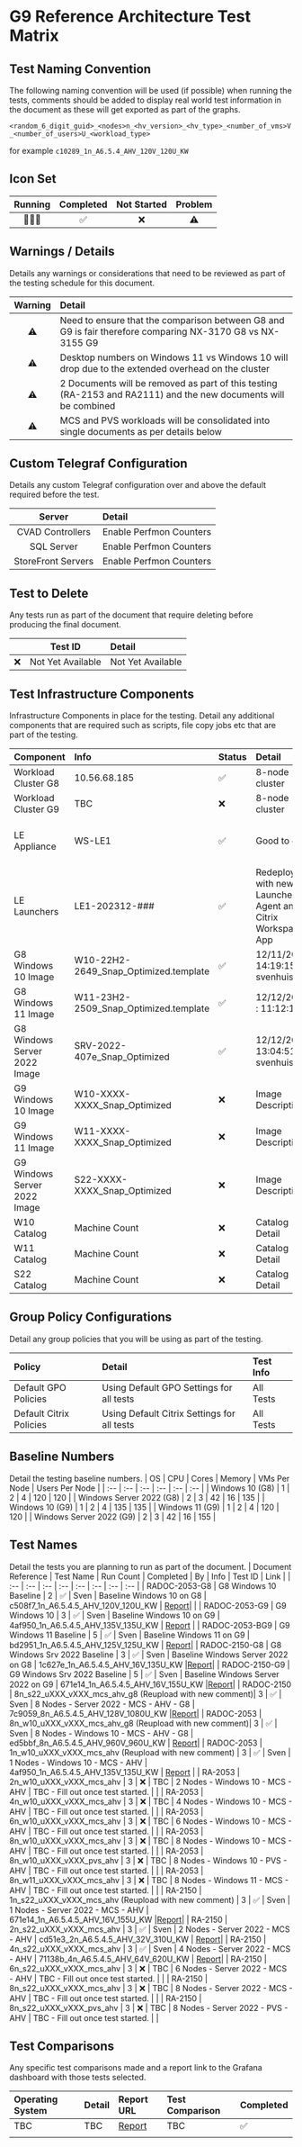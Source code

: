 # G9 Reference Architecture Test Matrix

## Test Naming Convention

The following naming convention will be used (if possible) when running the tests, comments should be added to display real world test information in the document as these will get exported as part of the graphs.

``<random_6_digit_guid>_<nodes>n_<hv_version>_<hv_type>_<number_of_vms>V_<number_of_users>U_<workload_type>``

for example ``c10289_1n_A6.5.4_AHV_120V_120U_KW``

## Icon Set

| Running | Completed | Not Started | Problem |
| :---: | :---: | :---: | :---: |
| 🏃🏻‍♂️ | ✅ | ❌ | ⚠️ |

## Warnings / Details

Details any warnings or considerations that need to be reviewed as part of the testing schedule for this document.

| Warning | Detail |
| :---: | :--- |
| ⚠️ | Need to ensure that the comparison between G8 and G9 is fair therefore comparing NX-3170 G8 vs NX-3155 G9 |
| ⚠️ | Desktop numbers on Windows 11 vs Windows 10 will drop due to the extended overhead on the cluster |
| ⚠️ | 2 Documents will be removed as part of this testing (RA-2153 and RA2111) and the new documents will be combined |
| ⚠️ | MCS and PVS workloads will be consolidated into single documents as per details below |

## Custom Telegraf Configuration

Details any custom Telegraf configuration over and above the default required before the test.

| Server | Detail |
| :---: | :--- |
| CVAD Controllers | Enable Perfmon Counters |
| SQL Server | Enable Perfmon Counters |
| StoreFront Servers | Enable Perfmon Counters |

## Test to Delete

Any tests run as part of the document that require deleting before producing the final document.

| | Test ID | Detail |
| :---: | --- | :--- |
| ❌ | Not Yet Available | Not Yet Available |

## Test Infrastructure Components

Infrastructure Components in place for the testing. Detail any additional components that are required such as scripts, file copy jobs etc that are part of the testing.

| Component | Info | Status | Detail | Owner | Tested | 
| :-- | :-- | :-- | :-- | :-- | :-- |
| Workload Cluster G8 | 10.56.68.185 | ✅ | 8-node cluster | svenhuisman | ❌ |
| Workload Cluster G9 | TBC | ❌ | 8-node cluster | svenhuisman | ❌ |
| LE Appliance | WS-LE1 | ✅ | Good to go | ntnxDave / svenhuisman / ntnxJKindon | ✅ |
| LE Launchers | LE1-202312-### | ✅ | Redeploy with new Launcher Agent and Citrix Workspace App | svenhuisman | ❌ |
| G8 Windows 10 Image | W10-22H2-2649_Snap_Optimized.template | ✅ | 12/11/2023 14:19:15 svenhuisman | svenhuisman | ❌ |
| G8 Windows 11 Image | W11-23H2-2509_Snap_Optimized.template | ✅ | 12/12/2023 : 11:12:15 | ntnxDave | ❌ |
| G8 Windows Server 2022 Image | SRV-2022-407e_Snap_Optimized | ✅ | 12/12/2023 13:04:51 svenhuisman | svenhuisman | ❌ |
| G9 Windows 10 Image | W10-XXXX-XXXX_Snap_Optimized | ❌ | Image Description | TBC | ❌ |
| G9 Windows 11 Image | W11-XXXX-XXXX_Snap_Optimized | ❌ | Image Description | TBC | ❌ |
| G9 Windows Server 2022 Image | S22-XXXX-XXXX_Snap_Optimized | ❌ | Image Description | TBC | ❌ |
| W10 Catalog | Machine Count | ❌ | Catalog Detail | TBC | ❌ |
| W11 Catalog | Machine Count | ❌ | Catalog Detail | TBC | ❌ |
| S22 Catalog | Machine Count | ❌ | Catalog Detail | TBC | ❌ |

## Group Policy Configurations

Detail any group policies that you will be using as part of the testing.

| Policy | Detail | Test Info |
| :-- | :-- | :-- |
| Default GPO Policies | Using Default GPO Settings for all tests | All Tests |
| Default Citrix Policies | Using Default Citrix Settings for all tests | All Tests |

## Baseline Numbers

Detail the testing baseline numbers.
| OS | CPU | Cores | Memory | VMs Per Node | Users Per Node | 
| :-- | :-- | :-- | :-- | :-- | :-- | 
| Windows 10 (G8) | 1 | 2 | 4 | 120 | 120 | 
| Windows Server 2022 (G8) | 2 | 3 | 42 | 16 | 135 | 
| Windows 10 (G9) | 1 | 2 | 4 | 135 | 135 | 
| Windows 11 (G9) | 1 | 2 | 4 | 120 | 120 | 
| Windows Server 2022 (G9) | 2 | 3 | 42 | 16 | 155 | 

## Test Names

Detail the tests you are planning to run as part of the document.
| Document Reference | Test Name | Run Count | Completed | By | Info | Test ID | Link |
| :-- | :-- | :-- | :-- | :-- | :-- | :-- | :-- |
| RADOC-2053-G8 | G8 Windows 10 Baseline | 2 | ✅ | Sven | Baseline Windows 10 on G8 | c508f7_1n_A6.5.4.5_AHV_120V_120U_KW | [Report](http://10.57.64.101:3000/d/N5tnL9EVk/login-documents-v3?orgId=1&var-Bucketname=LoginDocuments&var-Bootbucket=BootBucket&var-Year=2024&var-Month=01&var-DocumentName=RADOC-2053-G8&var-Comment=G8_Windows_10&var-Testname=c508f7_1n_A6.5.4.5_AHV_120V_120U_KW&var-Run=c508f7_1n_A6.5.4.5_AHV_120V_120U_KW_Run1&var-Run=c508f7_1n_A6.5.4.5_AHV_120V_120U_KW_Run2&var-Naming=Comment)| |
| RADOC-2053-G9 | G9 Windows 10 | 3 | ✅ | Sven | Baseline Windows 10 on G9 | 4af950_1n_A6.5.4.5_AHV_135V_135U_KW | [Report](http://10.57.64.101:3000/d/N5tnL9EVk/login-documents-v3?orgId=1&var-Bucketname=LoginDocuments&var-Bootbucket=BootBucket&var-Year=2024&var-Year=2023&var-Comment=G9_Windows_10&var-Run=4af950_1n_A6.5.4.5_AHV_135V_135U_KW_Run1&var-Naming=_measurement&var-Month=12&var-Month=01&var-DocumentName=RADOC-2053-G9&var-Testname=4af950_1n_A6.5.4.5_AHV_135V_135U_KW) |
| RADOC-2053-BG9 | G9 Windows 11 Baseline | 5 | ✅ | Sven | Baseline Windows 11 on G9 | bd2951_1n_A6.5.4.5_AHV_125V_125U_KW | [Report](http://10.57.64.101:3000/d/N5tnL9EVk/login-documents-v3?orgId=1&var-Bucketname=LoginDocuments&var-Bootbucket=BootBucket&var-Year=2024&var-Year=2023&var-Comment=1n_w11_125u_125v_mcs&var-Run=bd2951_1n_A6.5.4.5_AHV_125V_125U_KW_Run1&var-Naming=_measurement&var-Month=12&var-Month=01&var-DocumentName=RADOC-2053-G9&var-Testname=bd2951_1n_A6.5.4.5_AHV_125V_125U_KW)|
| RADOC-2150-G8 | G8 Windows Srv 2022 Baseline | 3 | ✅ | Sven | Baseline Windows Server 2022 on G8 | 1c627e_1n_A6.5.4.5_AHV_16V_135U_KW |[Report](http://10.57.64.101:3000/d/N5tnL9EVk/login-documents-v3?orgId=1&var-Bucketname=LoginDocuments&var-Bootbucket=BootBucket&var-Year=2024&var-Year=2023&var-Comment=G8_-_Windows_Server_2022&var-Run=1c627e_1n_A6.5.4.5_AHV_16V_135U_KW_Run1&var-Naming=_measurement&var-Month=12&var-Month=01&var-DocumentName=RADOC-2150-G8&var-Testname=1c627e_1n_A6.5.4.5_AHV_16V_135U_KW)|
| RADOC-2150-G9 | G9 Windows Srv 2022 Baseline | 5 | ✅ | Sven | Baseline Windows Server 2022 on G9 | 671e14_1n_A6.5.4.5_AHV_16V_155U_KW |[Report](http://10.57.64.101:3000/d/N5tnL9EVk/login-documents-v3?orgId=1&var-Bucketname=LoginDocuments&var-Bootbucket=BootBucket&var-Year=2024&var-Year=2023&var-Comment=G9_Windows_Server_2022&var-Run=671e14_1n_A6.5.4.5_AHV_16V_155U_KW_Run1&var-Naming=_measurement&var-Month=12&var-Month=01&var-DocumentName=RADOC-2150-G9&var-Testname=671e14_1n_A6.5.4.5_AHV_16V_155U_KW)|
| RADOC-2150 | 8n_s22_uXXX_vXXX_mcs_ahv_g8 (Reupload with new comment)| 3 | ✅ | Sven | 8 Nodes - Server 2022 - MCS - AHV - G8 | 7c9059_8n_A6.5.4.5_AHV_128V_1080U_KW |[Report](http://10.57.64.101:3000/d/N5tnL9EVk/login-documents-v3?orgId=1&var-Bucketname=LoginDocuments&var-Bootbucket=BootBucket&var-Year=2024&var-Year=2023&var-Comment=G8_-_Windows_Server_2022&var-Run=7c9059_8n_A6.5.4.5_AHV_128V_1080U_KW_Run1&var-Naming=_measurement&var-Month=12&var-Month=01&var-DocumentName=RADOC-2150-G8&var-Testname=7c9059_8n_A6.5.4.5_AHV_128V_1080U_KW)|
| RADOC-2053 | 8n_w10_uXXX_vXXX_mcs_ahv_g8 (Reupload with new comment)| 3 | ✅ | Sven | 8 Nodes - Windows 10 - MCS - AHV - G8 | ed5bbf_8n_A6.5.4.5_AHV_960V_960U_KW | [Report](http://10.57.64.101:3000/d/N5tnL9EVk/login-documents-v3?orgId=1&var-Bucketname=LoginDocuments&var-Bootbucket=BootBucket&var-Year=2024&var-Year=2023&var-Comment=G8_Windows_10&var-Run=ed5bbf_8n_A6.5.4.5_AHV_960V_960U_KW_Run1&var-Naming=_measurement&var-Month=12&var-Month=01&var-DocumentName=RADOC-2053-G8&var-Testname=ed5bbf_8n_A6.5.4.5_AHV_960V_960U_KW)|
| RADOC-2053 | 1n_w10_uXXX_vXXX_mcs_ahv (Reupload with new comment) | 3 | ✅ | Sven | 1 Nodes - Windows 10 - MCS - AHV | 4af950_1n_A6.5.4.5_AHV_135V_135U_KW | [Report](http://10.57.64.101:3000/d/N5tnL9EVk/login-documents-v3?orgId=1&var-Bucketname=LoginDocuments&var-Bootbucket=BootBucket&var-Year=2024&var-Year=2023&var-Comment=G9_Windows_10&var-Run=4af950_1n_A6.5.4.5_AHV_135V_135U_KW_Run1&var-Naming=_measurement&var-Month=12&var-Month=01&var-DocumentName=RADOC-2053-G9&var-Testname=4af950_1n_A6.5.4.5_AHV_135V_135U_KW) |
| RA-2053 | 2n_w10_uXXX_vXXX_mcs_ahv | 3 | ❌ | TBC | 2 Nodes - Windows 10 - MCS - AHV | TBC - Fill out once test started. | |
| RA-2053 | 4n_w10_uXXX_vXXX_mcs_ahv | 3 | ❌ | TBC | 4 Nodes - Windows 10 - MCS - AHV | TBC - Fill out once test started. | |
| RA-2053 | 6n_w10_uXXX_vXXX_mcs_ahv | 3 | ❌ | TBC | 6 Nodes - Windows 10 - MCS - AHV | TBC - Fill out once test started. | | 
| RA-2053 | 8n_w10_uXXX_vXXX_mcs_ahv | 3 | ❌ | TBC | 8 Nodes - Windows 10 - MCS - AHV | TBC - Fill out once test started. | |
| RA-2053 | 8n_w10_uXXX_vXXX_pvs_ahv | 3 | ❌ | TBC | 8 Nodes - Windows 10 - PVS - AHV | TBC - Fill out once test started. | |
| RA-2053 | 8n_w11_uXXX_vXXX_mcs_ahv | 3 | ❌ | TBC | 8 Nodes - Windows 11 - MCS - AHV | TBC - Fill out once test started. | |
| RA-2150 | 1n_s22_uXXX_vXXX_mcs_ahv (Reupload with new comment) | 3 | ✅ | Sven | 1 Nodes - Server 2022 - MCS - AHV | 671e14_1n_A6.5.4.5_AHV_16V_155U_KW |[Report](http://10.57.64.101:3000/d/N5tnL9EVk/login-documents-v3?orgId=1&var-Bucketname=LoginDocuments&var-Bootbucket=BootBucket&var-Year=2024&var-Year=2023&var-Comment=G9_Windows_Server_2022&var-Run=671e14_1n_A6.5.4.5_AHV_16V_155U_KW_Run1&var-Naming=_measurement&var-Month=12&var-Month=01&var-DocumentName=RADOC-2150-G9&var-Testname=671e14_1n_A6.5.4.5_AHV_16V_155U_KW)|
| RA-2150 | 2n_s22_uXXX_vXXX_mcs_ahv | 3 | ✅ | Sven | 2 Nodes - Server 2022 - MCS - AHV | cd51e3_2n_A6.5.4.5_AHV_32V_310U_KW | [Report](http://10.57.64.101:3000/d/N5tnL9EVk/login-documents-v3?orgId=1&var-Bucketname=LoginDocuments&var-Bootbucket=BootBucket&var-Year=2024&var-Year=2023&var-Comment=2n_s22_u310_v32_mcs_ahv&var-Run=cd51e3_2n_A6.5.4.5_AHV_32V_310U_KW_Run1&var-Naming=Comment&var-Month=12&var-Month=01&var-DocumentName=RADOC-2150-G9&var-Testname=cd51e3_2n_A6.5.4.5_AHV_32V_310U_KW)|
| RA-2150 | 4n_s22_uXXX_vXXX_mcs_ahv | 3 | ✅ | Sven | 4 Nodes - Server 2022 - MCS - AHV | 71138b_4n_A6.5.4.5_AHV_64V_620U_KW | [Report](http://10.57.64.101:3000/d/N5tnL9EVk/login-documents-v3?orgId=1&var-Bucketname=LoginDocuments&var-Bootbucket=BootBucket&var-Year=2024&var-Year=2023&var-Comment=4n_s22_u620_v64_mcs_ahv&var-Run=71138b_4n_A6.5.4.5_AHV_64V_620U_KW_Run1&var-Naming=Comment&var-Month=12&var-Month=01&var-DocumentName=RADOC-2150-G9&var-Testname=71138b_4n_A6.5.4.5_AHV_64V_620U_KW)|
| RA-2150 | 6n_s22_uXXX_vXXX_mcs_ahv | 3 | ❌ | TBC | 6 Nodes - Server 2022 - MCS - AHV | TBC - Fill out once test started. | |
| RA-2150 | 8n_s22_uXXX_vXXX_mcs_ahv | 3 | ❌ | TBC | 8 Nodes - Server 2022 - MCS - AHV | TBC - Fill out once test started. | |
| RA-2150 | 8n_s22_uXXX_vXXX_pvs_ahv | 3 | ❌ | TBC | 8 Nodes - Server 2022 - PVS - AHV | TBC - Fill out once test started. | |

## Test Comparisons

Any specific test comparisons made and a report link to the Grafana dashboard with those tests selected.

| Operating System | Detail | Report URL | Test Comparison | Completed |
| :-- | :-- | :-- | :-- | :-- |
| TBC | TBC | [Report](http://10.57.64.101:3000) | TBC  | ✅ |
| | | | |

